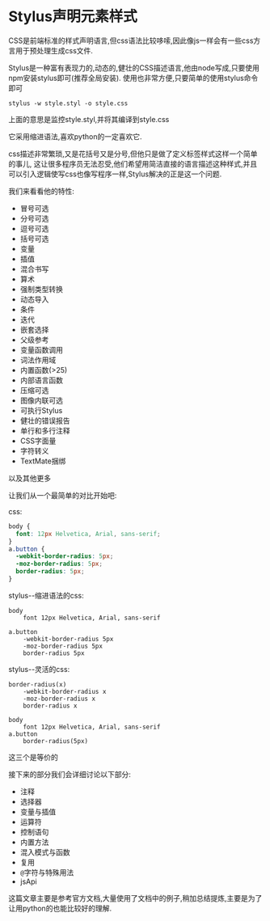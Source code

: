 # Stylus声明元素样式

CSS是前端标准的样式声明语言,但css语法比较哆嗦,因此像js一样会有一些css方言用于预处理生成css文件.

Stylus是一种富有表现力的,动态的,健壮的CSS描述语言,他由node写成,只要使用npm安装stylus即可(推荐全局安装).
使用也非常方便,只要简单的使用stylus命令即可

```shell
stylus -w style.styl -o style.css
```

上面的意思是监控style.styl,并将其编译到style.css

它采用缩进语法,喜欢python的一定喜欢它.

css描述非常繁琐,又是花括号又是分号,但他只是做了定义标签样式这样一个简单的事儿,
这让很多程序员无法忍受,他们希望用简洁直接的语言描述这种样式,并且可以引入逻辑使写css也像写程序一样,Stylus解决的正是这一个问题.

我们来看看他的特性:

+ 冒号可选
+ 分号可选
+ 逗号可选
+ 括号可选
+ 变量
+ 插值
+ 混合书写
+ 算术
+ 强制类型转换
+ 动态导入
+ 条件
+ 迭代
+ 嵌套选择
+ 父级参考
+ 变量函数调用
+ 词法作用域
+ 内置函数(>25)
+ 内部语言函数
+ 压缩可选
+ 图像内联可选
+ 可执行Stylus
+ 健壮的错误报告
+ 单行和多行注释
+ CSS字面量
+ 字符转义
+ TextMate捆绑


以及其他更多

让我们从一个最简单的对比开始吧:

css:

```css
body {
  font: 12px Helvetica, Arial, sans-serif;
}
a.button {
  -webkit-border-radius: 5px;
  -moz-border-radius: 5px;
  border-radius: 5px;
}
```

stylus--缩进语法的css:

```stylus
body
    font 12px Helvetica, Arial, sans-serif

a.button
    -webkit-border-radius 5px
    -moz-border-radius 5px
    border-radius 5px

 ```

 stylus--灵活的css:

```stylus
border-radius(x)
    -webkit-border-radius x
    -moz-border-radius x
    border-radius x

body
    font 12px Helvetica, Arial, sans-serif
a.button
    border-radius(5px)

```

这三个是等价的

接下来的部分我们会详细讨论以下部分:

+ 注释
+ 选择器
+ 变量与插值
+ 运算符
+ 控制语句
+ 内置方法
+ 混入模式与函数
+ 复用
+ `@`字符与特殊用法
+ jsApi


这篇文章主要是参考官方文档,大量使用了文档中的例子,稍加总结提炼,主要是为了让用python的也能比较好的理解.
